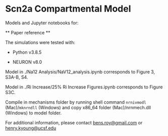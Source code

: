 # Scn2a Compartmental Model

Models and Jupyter notebooks for:

** Paper reference **

The simulations were tested with:

- Python v3.8.5

- NEURON v8.0

Model in ./Na12 Analysis/NaV12_analysis.ipynb corresponds to Figure 3, S3A-B, S4.

Model in ./Ri Increase/25% Ri Increase Figures.ipynb corresponds to Figure S3C.

Compile in mechanisms folder by running shell command `nrnivmodl` (Mac)/`mknrndll` (Windows) and copy x86_64 folder (Mac)/nrnmech.dll (Windows) to model folder.

For additional information, please contact bens.roy@gmail.com or henry.kyoung@ucsf.edu